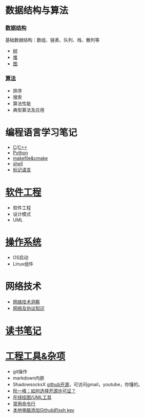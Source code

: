 
# 数据结构与算法
### [数据结构](data_struct/data_struct.md)
基础数据结构：数组、链表、队列、栈、散列等
- [树](data_struct/trees.md)
- [堆](data_struct/heap.md)
- [图](data_struct/graph.md)

### [算法](data_struct/README.md)
- 排序
- 搜索
- 算法性能
- 典型算法及应用

# 编程语言学习笔记
* [C](lang/c_feature.md)/[C++](lang/cpp_feature.md)
* [Python](lang/py_feature.md)
* [makefile&cmake](lang/mk_feature.md)
* [shell](lang/sh_feature.md)
* [标记语言](lang/markup_lang.md)


# [软件工程](sw_eng/README.md)
- 软件工程
- 设计模式
- UML

# [操作系统](os/README.md)

- OS启动
- Linux组件

# 网络技术
- [网络技术洞察](net/insights.md)
- [网络及协议知识](net/README.md)

# [读书笔记](reading/README.md)

# [工程工具&杂项](tools/README.md)

- git操作
- markdown内嵌
- ShadowsocksX
[github开源](https://github.com/shadowsocks/ShadowsocksX-NG/releases/tag/v1.9.4)，可访问gmail，youtube，你懂的。
- [阮一峰：如何选择开源许可证？](http://www.ruanyifeng.com/blog/2011/05/how_to_choose_free_software_licenses.html)
- [在线绘图/UML工具](tools/README.md)
- [常用命令行](tools/freq_cmd.md)
- [本地电脑添加Github的ssh key](https://blog.csdn.net/Jexy_67/article/details/52954023)
